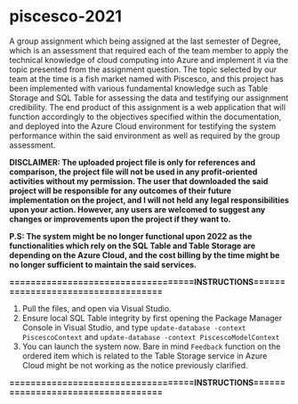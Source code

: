 # piscesco-2021
A group assignment which being assigned at the last semester of Degree, which is an assessment that required each of the team member to apply the technical knowledge of cloud computing into Azure and implement it via the topic presented from the assignment question. The topic selected by our team at the time is a fish market named with Piscesco, and this project has been implemented with various fundamental knowledge such as Table Storage and SQL Table for assessing the data and testifying our assignment credibility. The end product of this assignment is a web application that will function accordingly to the objectives specified within the documentation, and deployed into the Azure Cloud environment for testifying the system performance within the said environment as well as required by the group assessment. 

**DISCLAIMER: The uploaded project file is only for references and comparison, the project file will not be used in any profit-oriented activities without my permission. The user that downloaded the said project will be responsible for any outcomes of their future implementation on the project, and I will not held any legal responsibilities upon your action. However, any users are welcomed to suggest any changes or improvements upon the project if they want to.**

**P.S: The system might be no longer functional upon 2022 as the functionalities which rely on the SQL Table and Table Storage are depending on the Azure Cloud, and the cost billing by the time might be no longer sufficient to maintain the said services.**

**===================================INSTRUCTIONS===================================**
1. Pull the files, and open via Visual Studio.
2. Ensure local SQL Table integrity by first opening the Package Manager Console in Visual Studio, and type ```update-database -context PiscescoContext``` and ```update-database -context PiscescoModelContext```
3. You can launch the system now. Bare in mind ``Feedback`` function on the ordered item which is related to the Table Storage service in Azure Cloud might be not working as the notice previously clarified.

**===================================INSTRUCTIONS===================================**
